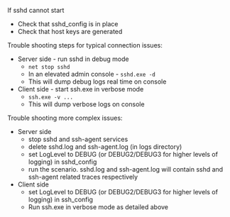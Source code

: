 If sshd cannot start
  * Check that sshd_config is in place
  * Check that host keys are generated

Trouble shooting steps for typical connection issues:
- Server side - run sshd in debug mode
   * `net stop sshd`
   * In an elevated admin console - `sshd.exe -d`
   * This will dump debug logs real time on console
- Client side - start ssh.exe in verbose mode
   * `ssh.exe -v ...`
   * This will dump verbose logs on console

Trouble shooting more complex issues:
- Server side
  * stop sshd and ssh-agent services
  * delete sshd.log and ssh-agent.log (in logs directory)
  * set LogLevel to DEBUG (or DEBUG2/DEBUG3 for higher levels of logging) in sshd_config
  * run the scenario. sshd.log and ssh-agent.log will contain sshd and ssh-agent related traces respectively
- Client side
  * set LogLevel to DEBUG (or DEBUG2/DEBUG3 for higher levels of logging) in ssh_config
  * Run ssh.exe in verbose mode as detailed above
